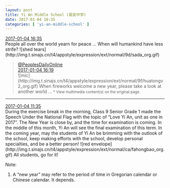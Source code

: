 ```yaml
---
layout: post
title: Yi An Middle School (易安中学)
date: 2017-01-04 16:35
categories: [ 'yi-an-middle-school' ]
---
```


<div class="weibo-info">
  <a href="http://weibo.com/6074218720/EpgZud0jy">2017-01-04 16:35</a>
</div>
People all over the world yearn for peace … When will humankind have less strife? ![shed tears](http://img.t.sinajs.cn/t4/appstyle/expression/ext/normal/9d/sada_org.gif)

<!-- more -->

> <div class="weibo-post-name">
>   <a href="http://weibo.com/renminwang">@PeoplesDailyOnline</a>
> </div>
> <div class="weibo-info">
>   <a href="http://weibo.com/2286908003/EpgSSkIgQ">2017-01-04 16:19</a>
> </div>  
> ![mic](http://img.t.sinajs.cn/t4/appstyle/expression/ext/normal/9f/huatongv2_org.gif) When fireworks welcome a new year, please take a look at another world …  
> <small>* View multimedia content(s) on the original page.</small>

---

<div class="weibo-info">
  <a href="http://weibo.com/6074218720/Epf1udgS4">2017-01-04 11:35</a>
</div>
During the exercise break in the morning, Class 9 Senior Grade 1 made the Speech Under the National Flag with the topic of “Love Yi An, unit as one in 2017”. The New Year is close by, and the time for examination is coming. In the middle of this month, Yi An will see the final examination of this term. In the coming year, may the students of Yi An be brimming with the outlook of the school, keep making efforts with the school, develop personal specialties, and be a better person! ![red envelope](http://img.t.sinajs.cn/t4/appstyle/expression/ext/normal/ca/fahongbao_org.gif) All students, go for it!

Note:
1. A “new year” may refer to the period of time in Gregorian calendar or Chinese calendar. It depends.
